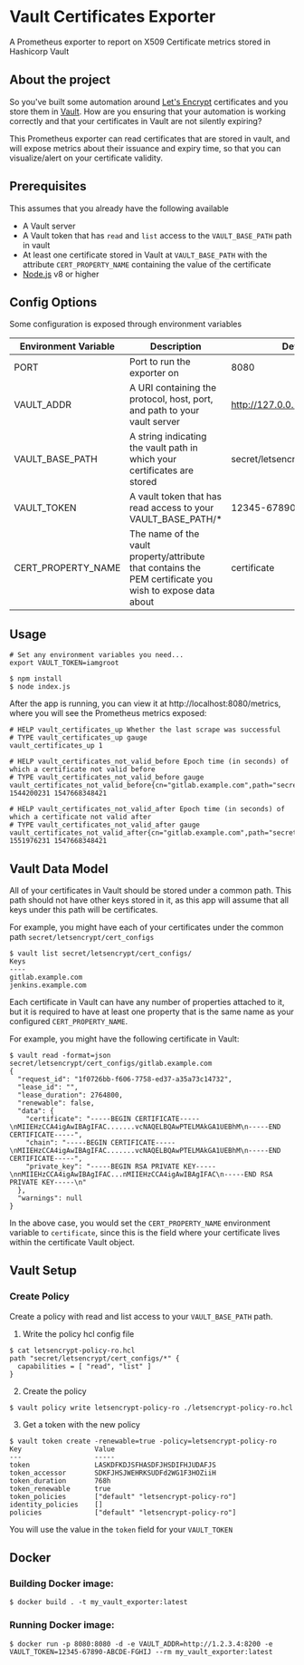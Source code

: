 # Vault Certificates Exporter

A Prometheus exporter to report on X509 Certificate metrics stored in Hashicorp Vault

## About the project

So you've built some automation around [Let's Encrypt](https://letsencrypt.org/) certificates and you store them in [Vault](https://www.hashicorp.com/products/vault/). How are you ensuring that your automation is working correctly and that your certificates in Vault are not silently expiring?

 This Prometheus exporter can read certificates that are stored in vault, and will expose metrics about their issuance and expiry time, so that you can visualize/alert on your certificate validity.

## Prerequisites

This assumes that you already have the following available

- A Vault server
- A Vault token that has `read` and `list` access to the `VAULT_BASE_PATH` path in vault
- At least one certificate stored in Vault at `VAULT_BASE_PATH` with the attribute `CERT_PROPERTY_NAME` containing the value of the certificate
- [Node.js](https://nodejs.org/) v8 or higher

## Config Options

Some configuration is exposed through environment variables

| Environment Variable | Description                                                                                              | Default                         |
|----------------------|----------------------------------------------------------------------------------------------------------|---------------------------------|
| PORT                 | Port to run the exporter on                                                                              | 8080                            |
| VAULT_ADDR           | A URI containing the protocol, host, port, and path to your vault server                                 | http://127.0.0.1:8200           |
| VAULT_BASE_PATH      | A string indicating the vault path in which your certificates are stored                                 | secret/letsencrypt/cert_configs |
| VAULT_TOKEN          | A vault token that has read access to your VAULT_BASE_PATH/*                                             | 12345-67890-ABCDE-FGHIJ         |
| CERT_PROPERTY_NAME   | The name of the vault property/attribute that contains the PEM certificate you wish to expose data about | certificate                     |

## Usage

```
# Set any environment variables you need...
export VAULT_TOKEN=iamgroot

$ npm install
$ node index.js
```

After the app is running, you can view it at http://localhost:8080/metrics, where you will see the Prometheus metrics exposed:

```
# HELP vault_certificates_up Whether the last scrape was successful
# TYPE vault_certificates_up gauge
vault_certificates_up 1

# HELP vault_certificates_not_valid_before Epoch time (in seconds) of which a certificate not valid before
# TYPE vault_certificates_not_valid_before gauge
vault_certificates_not_valid_before{cn="gitlab.example.com",path="secret/letsencrypt/cert_configs/gitlab.example.com"} 1544200231 1547668348421

# HELP vault_certificates_not_valid_after Epoch time (in seconds) of which a certificate not valid after
# TYPE vault_certificates_not_valid_after gauge
vault_certificates_not_valid_after{cn="gitlab.example.com",path="secret/letsencrypt/cert_configs/gitlab.example.com"} 1551976231 1547668348421
```

## Vault Data Model

All of your certificates in Vault should be stored under a common path. This path should not have other keys stored in it, as this app will assume that all keys under this path will be certificates.

For example, you might have each of your certificates under the common path `secret/letsencrypt/cert_configs`

```
$ vault list secret/letsencrypt/cert_configs/
Keys
----
gitlab.example.com
jenkins.example.com
```

Each certificate in Vault can have any number of properties attached to it, but it is required to have at least one property that is the same name as your configured `CERT_PROPERTY_NAME`.

For example, you might have the following certificate in Vault:

```
$ vault read -format=json secret/letsencrypt/cert_configs/gitlab.example.com
{
  "request_id": "1f0726bb-f606-7758-ed37-a35a73c14732",
  "lease_id": "",
  "lease_duration": 2764800,
  "renewable": false,
  "data": {
    "certificate": "-----BEGIN CERTIFICATE-----\nMIIEHzCCA4igAwIBAgIFAC.......vcNAQELBQAwPTELMAkGA1UEBhM\n-----END CERTIFICATE-----",
    "chain": "-----BEGIN CERTIFICATE-----\nMIIEHzCCA4igAwIBAgIFAC.......vcNAQELBQAwPTELMAkGA1UEBhM\n-----END CERTIFICATE-----",
    "private_key": "-----BEGIN RSA PRIVATE KEY-----\nnMIIEHzCCA4igAwIBAgIFAC...nMIIEHzCCA4igAwIBAgIFAC\n-----END RSA PRIVATE KEY-----\n"
  },
  "warnings": null
}
```

In the above case, you would set the `CERT_PROPERTY_NAME` environment variable to `certificate`, since this is the field where your certificate lives within the certificate Vault object.

## Vault Setup

### Create Policy

Create a policy with read and list access to your `VAULT_BASE_PATH` path.

1) Write the policy hcl config file

```
$ cat letsencrypt-policy-ro.hcl
path "secret/letsencrypt/cert_configs/*" {
  capabilities = [ "read", "list" ]
}
```

2) Create the policy

```
$ vault policy write letsencrypt-policy-ro ./letsencrypt-policy-ro.hcl
```

3) Get a token with the new policy

```
$ vault token create -renewable=true -policy=letsencrypt-policy-ro
Key                  Value
---                  -----
token                LASKDFKDJSFHASDFJHSDIFHJUDAFJS
token_accessor       SDKFJHSJWEHRKSUDFd2WG1F3HOZiiH
token_duration       768h
token_renewable      true
token_policies       ["default" "letsencrypt-policy-ro"]
identity_policies    []
policies             ["default" "letsencrypt-policy-ro"]

```

You will use the value in the `token` field for your `VAULT_TOKEN`

## Docker

### Building Docker image:

```
$ docker build . -t my_vault_exporter:latest
```

### Running Docker image:

```
$ docker run -p 8080:8080 -d -e VAULT_ADDR=http://1.2.3.4:8200 -e VAULT_TOKEN=12345-67890-ABCDE-FGHIJ --rm my_vault_exporter:latest
```